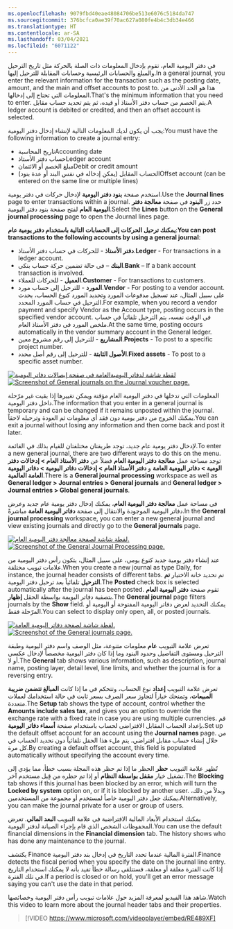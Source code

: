 ```yaml
---
ms.openlocfilehash: 9079fbd40eae48084706be513e6076c5184da747
ms.sourcegitcommit: 376bcfca0ae39f70ac627a080fe4b4c3db34e466
ms.translationtype: HT
ms.contentlocale: ar-SA
ms.lasthandoff: 03/04/2021
ms.locfileid: "6071122"
---
```

<span data-ttu-id="a33dd-101">في دفتر اليومية العام، تقوم بإدخال المعلومات ذات الصلة بالحركة مثل تاريخ الترحيل والمبلغ والحسابات الرئيسية وحسابات المقابلة للترحيل إليها.</span><span class="sxs-lookup"><span data-stu-id="a33dd-101">In a general journal, you enter the relevant information for the transaction such as the posting date, amount, and the main and offset accounts to post to.</span></span>  <span data-ttu-id="a33dd-102">هذا هو الحد الأدنى من المعلومات التي تحتاج إلى إدخالها.</span><span class="sxs-lookup"><span data-stu-id="a33dd-102">That's the minimum information that you need to enter.</span></span> <span data-ttu-id="a33dd-103">يتم الخصم من حساب دفتر الأستاذ أو قيده، ثم يتم تحديد حساب مقابل.</span><span class="sxs-lookup"><span data-stu-id="a33dd-103">A ledger account is debited or credited, and then an offset account is selected.</span></span>

<span data-ttu-id="a33dd-104">يجب أن يكون لديك المعلومات التالية لإنشاء إدخال دفتر اليومية:</span><span class="sxs-lookup"><span data-stu-id="a33dd-104">You must have the following information to create a journal entry:</span></span>

- <span data-ttu-id="a33dd-105">تاريخ المحاسبة</span><span class="sxs-lookup"><span data-stu-id="a33dd-105">Accounting date</span></span>
- <span data-ttu-id="a33dd-106">حساب دفتر الأستاذ</span><span class="sxs-lookup"><span data-stu-id="a33dd-106">Ledger account</span></span>
- <span data-ttu-id="a33dd-107">مبلغ الخصم أو الائتمان</span><span class="sxs-lookup"><span data-stu-id="a33dd-107">Debit or credit amount</span></span>
- <span data-ttu-id="a33dd-108">الحساب المقابل (يمكن إدخاله في نفس البند أو عدة بنود)</span><span class="sxs-lookup"><span data-stu-id="a33dd-108">Offset account (can be entered on the same line or multiple lines)</span></span>

<span data-ttu-id="a33dd-109">استخدم صفحة **بنود دفتر اليومية** لإدخال حركات في دفتر يومية.</span><span class="sxs-lookup"><span data-stu-id="a33dd-109">Use the **Journal lines** page to enter transactions within a journal.</span></span> <span data-ttu-id="a33dd-110">حدد زر **البنود** في صفحة **معالجة دفتر اليومية العام** لفتح صفحة بنود دفتر اليومية.</span><span class="sxs-lookup"><span data-stu-id="a33dd-110">Select the **Lines** button on the **General journal processing** page to open the Journal lines page.</span></span>

<span data-ttu-id="a33dd-111">**يمكنك ترحيل الحركات إلى الحسابات التالية باستخدام دفتر يومية عام**:</span><span class="sxs-lookup"><span data-stu-id="a33dd-111">**You can post transactions to the following accounts by using a general journal**:</span></span>

- <span data-ttu-id="a33dd-112">**دفتر الأستاذ** - للحركات في حساب دفتر الأستاذ.</span><span class="sxs-lookup"><span data-stu-id="a33dd-112">**Ledger** - For transactions in a ledger account.</span></span>
- <span data-ttu-id="a33dd-113">**البنك** – في حالة تضمين حركة حساب بنكي.</span><span class="sxs-lookup"><span data-stu-id="a33dd-113">**Bank** – If a bank account transaction is involved.</span></span>
- <span data-ttu-id="a33dd-114">**العميل** - للحركات للعملاء.</span><span class="sxs-lookup"><span data-stu-id="a33dd-114">**Customer** - For transactions to customers.</span></span>
- <span data-ttu-id="a33dd-115">**المورد** - للترحيل إلى حساب مورد.</span><span class="sxs-lookup"><span data-stu-id="a33dd-115">**Vendor** - For posting to a vendor account.</span></span> <span data-ttu-id="a33dd-116">على سبيل المثال، عند تسجيل مدفوعات المورد وتحديد المورد كنوع الحساب، يحدث الترحيل في حساب المورد المحدد.</span><span class="sxs-lookup"><span data-stu-id="a33dd-116">For example, when you record a vendor payment and specify Vendor as the Account type, posting occurs in the specified vendor account.</span></span> <span data-ttu-id="a33dd-117">في الوقت نفسه، يتم الترحيل تلقائياً في حساب ملخص المورد في دفتر الأستاذ العام.</span><span class="sxs-lookup"><span data-stu-id="a33dd-117">At the same time, posting occurs automatically in the vendor summary account in the General ledger.</span></span>
- <span data-ttu-id="a33dd-118">**المشاريع** - للترحيل إلى رقم مشروع معين.</span><span class="sxs-lookup"><span data-stu-id="a33dd-118">**Projects** - To post to a specific project number.</span></span>
- <span data-ttu-id="a33dd-119">**الأصول الثابتة** - للترحيل إلى رقم أصل محدد.</span><span class="sxs-lookup"><span data-stu-id="a33dd-119">**Fixed assets** - To post to a specific asset number.</span></span>
 
<span data-ttu-id="a33dd-120">[ ![لقطة شاشة لدفاتر اليوميةالعامة في صفحة إيصالات دفاتر اليومية](../media/journal-2.png) ](../media/journal-2.png#lightbox)</span><span class="sxs-lookup"><span data-stu-id="a33dd-120">[ ![Screenshot of General journals on the Journal voucher page.](../media/journal-2.png) ](../media/journal-2.png#lightbox)</span></span>

<span data-ttu-id="a33dd-121">المعلومات التي تدخلها في دفتر اليومية العام مؤقتة ويمكن تغييرها إذا بقيت غير مرّحلة داخل دفتر اليومية.</span><span class="sxs-lookup"><span data-stu-id="a33dd-121">The information that you enter in a general journal is temporary and can be changed if it remains unposted within the journal.</span></span>  <span data-ttu-id="a33dd-122">يمكنك الخروج من دفتر يومية دون فقد أي معلومات ثم العودة وترحيله لاحقاً.</span><span class="sxs-lookup"><span data-stu-id="a33dd-122">You can exit a journal without losing any information and then come back and post it later.</span></span> 
 
<span data-ttu-id="a33dd-123">لإدخال دفتر يومية عام جديد، توجد طريقتان مختلفتان للقيام بذلك في القائمة.</span><span class="sxs-lookup"><span data-stu-id="a33dd-123">To enter a new general journal, there are two different ways to do this on the menu.</span></span> <span data-ttu-id="a33dd-124">توجد مساحة عمل **معالجة دفتر اليومية العام** فضلاً عن **دفتر الأستاذ العام > إدخالات دفتر الومية > دفاتر اليومية العامة** و **دفتر الأستاذ العام > إدخالات دفاتر اليومية > دفاتر اليومية العامة العالمية**.</span><span class="sxs-lookup"><span data-stu-id="a33dd-124">There is a **General journal processing** workspace as well as **General ledger > Journal entries > General journals** and **General ledger > Journal entries > Global general journals**.</span></span>  

<span data-ttu-id="a33dd-125">في مساحة عمل **معالجة دفتر اليومية العام‬**، يمكنك إدخال دفتر يومية عام جديد وعرض دفاتر اليومية الموجودة والانتقال إلى صفحة **دفاتر اليومية العامة** مباشرةً.</span><span class="sxs-lookup"><span data-stu-id="a33dd-125">In the **General journal processing** workspace, you can enter a new general journal and view existing journals and directly go to the **General journals** page.</span></span>  
 
<span data-ttu-id="a33dd-126">[ ![لقطة شاشة لصفحة معالجة دفتر اليومية العام.](../media/general-journal-processing.png) ](../media/general-journal-processing.png#lightbox)</span><span class="sxs-lookup"><span data-stu-id="a33dd-126">[ ![Screenshot of the General Journal Processing page.](../media/general-journal-processing.png) ](../media/general-journal-processing.png#lightbox)</span></span>

<span data-ttu-id="a33dd-127">عند إنشاء دفتر يومية جديد كنوع يومي، على سبيل المثال، يتكون رأس دفتر اليومية من علامات تبويب مختلفة.</span><span class="sxs-lookup"><span data-stu-id="a33dd-127">When you create a new journal as type Daily, for instance, the journal header consists of different tabs.</span></span> <span data-ttu-id="a33dd-128">تم تحديد خانة الاختيار **تم الترحيل** تلقائياً بعد ترحيل دفتر اليومية.</span><span class="sxs-lookup"><span data-stu-id="a33dd-128">The **Posted** check box is selected automatically after the journal has been posted.</span></span> <span data-ttu-id="a33dd-129">تقوم صفحة **دفتر اليومية العام** بتصفية دفاتر اليويمة بواسطة الحقل **إظهار**.</span><span class="sxs-lookup"><span data-stu-id="a33dd-129">The **General journal** page filters journals by the **Show** field.</span></span> <span data-ttu-id="a33dd-130">يمكنك التحديد لعرض دفاتر اليومية المفتوحة أو اليومية أو المرّحلة فقط.</span><span class="sxs-lookup"><span data-stu-id="a33dd-130">You can select to display only open, all, or posted journals.</span></span>
 
<span data-ttu-id="a33dd-131">[ ![لقطة شاشة لصفحة دفاتر اليومية العامة.](../media/gj-1.png) ](../media/gj-1.png#lightbox)</span><span class="sxs-lookup"><span data-stu-id="a33dd-131">[ ![Screenshot of the General journals page.](../media/gj-1.png) ](../media/gj-1.png#lightbox)</span></span>

<span data-ttu-id="a33dd-132">تعرض علامة التبويب **عام** معلومات متنوعة، مثل الوصف واسم دفتر اليومية وطبقة الترحيل ومستوى التفاصيل وحدود البنود وما إذا كان دفتر اليومية مخصصاً لإدخال عكسي أو لا.</span><span class="sxs-lookup"><span data-stu-id="a33dd-132">The **General** tab shows various information, such as description, journal name, posting layer, detail level, line limits, and whether the journal is for a reversing entry.</span></span>

<span data-ttu-id="a33dd-133">تعرض علامة التبويب **إعداد** نوع الحساب، وتتحكم في ما إذا كانت **المبالغ تتضمن ضريبة المبيعات**، وتمنحك خياراً لتجاوز سعر الصرف بسعر ثابت في حالة استخدامك لعملات متعددة.</span><span class="sxs-lookup"><span data-stu-id="a33dd-133">The **Setup** tab shows the type of account, control whether the **Amounts include sales tax**, and gives you an option to override the exchange rate with a fixed rate in case you are using multiple currencies.</span></span> <span data-ttu-id="a33dd-134">قم بإعداد الحساب المقابل الافتراضي لحساب باستخدام صفحة **أسماء دفاتر اليومية**.</span><span class="sxs-lookup"><span data-stu-id="a33dd-134">Set up the default offset account for an account using the **Journal names** page.</span></span> <span data-ttu-id="a33dd-135">من خلال إنشاء حساب مقابل افتراضي، يتم ملء هذا الحقل تلقائياً دون تحديد الحساب في كل مرة.</span><span class="sxs-lookup"><span data-stu-id="a33dd-135">By creating a default offset account, this field is populated automatically without specifying the account every time.</span></span> 

<span data-ttu-id="a33dd-136">تُظهر علامة التبويب **حظر** الحظر ما إذا تم حظر هذه المجلة بسبب خطأ، مما يؤدي إلى تشغيل خيار **مقفل بواسطة النظام** أو إذا تم حظره من قِبل مستخدم آخر.</span><span class="sxs-lookup"><span data-stu-id="a33dd-136">The **Blocking** tab shows if this journal has been blocked by an error, which will turn the **Locked by system** option on, or if it is blocked by another user.</span></span> <span data-ttu-id="a33dd-137">وبدلاً من ذلك، يمكنك جعل دفتر اليومية خاصاً لمستخدم أو مجموعة من المستخدمين.</span><span class="sxs-lookup"><span data-stu-id="a33dd-137">Alternatively, you can make the journal private for a user or group of users.</span></span>

<span data-ttu-id="a33dd-138">يمكنك استخدام الأبعاد المالية الافتراضية في علامة التبويب **البعد المالي**. تعرض المحفوظات الشخص الذي قام بإجراء الصيانة لدفتر اليومية.</span><span class="sxs-lookup"><span data-stu-id="a33dd-138">You can use the default financial dimensions in the **Financial dimension** tab. The history shows who has done any maintenance to the journal.</span></span> 
 
<span data-ttu-id="a33dd-139">يكتشف Finance الفترة المالية عندما تحدد التاريخ في إدخال بند دفتر اليومية.</span><span class="sxs-lookup"><span data-stu-id="a33dd-139">Finance detects the fiscal period when you specify the date on the journal line entry.</span></span>  <span data-ttu-id="a33dd-140">إذا كانت الفترة مغلقة أو معلقة، فستتلقى رسالة خطأ تفيد بأنه لا يمكنك استخدام التاريخ في تلك الفترة.</span><span class="sxs-lookup"><span data-stu-id="a33dd-140">If a period is closed or on hold, you'll get an error message saying you can't use the date in that period.</span></span>  

<span data-ttu-id="a33dd-141">شاهد هذا الفيديو لمعرفة المزيد حول علامات تبويب رأس دفتر اليومية وخصائصها.</span><span class="sxs-lookup"><span data-stu-id="a33dd-141">Watch this video to learn more about the journal header tabs and their properties.</span></span>

 > [!VIDEO https://www.microsoft.com/videoplayer/embed/RE489XF]


